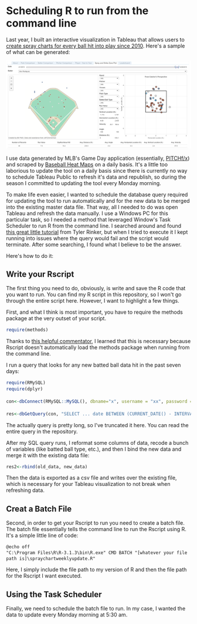 # Scheduling R to run from the command line
Last year, I built an interactive visualization in Tableau that allows users to [create spray charts for every ball hit into play since 2010](https://public.tableau.com/profile/billpetti#!/vizhome/SprayChartComparison/SprayandStrikeZonePlot). Here's a sample of what can be generated:

![alt text](https://github.com/BillPetti/Spray-Chart-Tool/blob/master/images/Tableau_screenshot.png?raw=true)

I use data generated by MLB's Game Day application (essentially, [PITCHf/x](http://www.sportvision.com/baseball/pitchfx®)) and scraped by [Baseball Heat Maps](http://www.baseballheatmaps.com) on a daily basis. It's a little too laborious to update the tool on a daily basis since there is currently no way to schedule Tableau Public to refresh it's data and republish, so during the season I committed to updating the tool every Monday morning.

To make life even easier, I wanted to schedule the database query required for updating the tool to run automatically and for the new data to be merged into the existing master data file. That way, all I needed to do was open Tableau and refresh the data manually. I use a Windows PC for this particular task, so I needed a method that leveraged Window's Task Scheduler to run R from the command line. I searched around and found [this great little tutorial](https://trinkerrstuff.wordpress.com/2015/02/11/scheduling-r-tasks-via-windows-task-scheduler/) from Tyler Rinker, but when I tried to execute it I kept running into issues where the query would fail and the script would terminate. After some searching, I found what I believe to be the answer.

Here's how to do it:

Write your Rscript
------------------
The first thing you need to do, obviously, is write and save the R code that you want to run. You can find my R script in this repository, so I won't go through the entire script here. However, I want to highlight a few things.

First, and what I think is most important, you have to require the methods package at the very outset of your script.

``` r
require(methods)
```

Thanks to [this helpful commentator](http://stackoverflow.com/a/19468533/3987834), I learned that this is necessary because Rscript doesn't automatically load the methods package when running from the command line. 

I run a query that looks for any new batted ball data hit in the past seven days:

``` r
require(RMySQL)
require(dplyr)

con<-dbConnect(RMySQL::MySQL(), dbname="x", username = "xx", password = "xxx", host = "xxxx", port = 3306)

res<-dbGetQuery(con, "SELECT ... date BETWEEN (CURRENT_DATE() - INTERVAL 8 DAY) AND (CURRENT_DATE() - INTERVAL 1 DAY)")
```
The actually query is pretty long, so I've truncated it here. You can read the entire query in the repository.

After my SQL query runs, I reformat some columns of data, recode a bunch of variables (like batted ball type, etc.), and then I bind the new data and merge it with the existing data file:

``` r
res2<-rbind(old_data, new_data)
```

Then the data is exported as a csv file and writes over the existing file, which is necessary for your Tableau visualization to not break when refreshing data.

Creat a Batch File
------------------
Second, in order to get your Rscript to run you need to create a batch file. The batch file essentially tells the command line to run the Rscript using R. It's a simple little line of code:

``` batch
@echo off 
"C:\Program Files\R\R-3.1.3\bin\R.exe" CMD BATCH "[whatever your file path is]\spraychartweeklyupdate.R"
```

Here, I simply include the file path to my version of R and then the file path for the Rscript I want executed.

Using the Task Scheduler
------------------------
Finally, we need to schedule the batch file to run. In my case, I wanted the data to update every Monday morning at 5:30 am.

